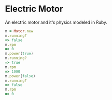# Electric Motor

An electric motor and it's physics modeled in Ruby.

```ruby
m = Motor.new
m.running?
=> false
m.rpm
=> 0
m.power(true)
m.running?
=> true
m.rpm
=> 1000
m.power(false)
m.running?
=> false
m.rpm
=> 0
```
